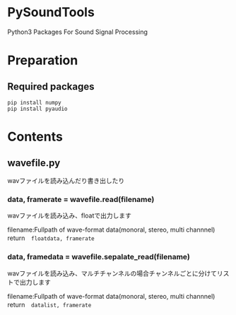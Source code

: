 # PySoundTools
Python3 Packages For Sound Signal Processing


# Preparation
## Required packages

```
pip install numpy
pip install pyaudio
```

# Contents

## wavefile.py
wavファイルを読み込んだり書き出したり

### data, framerate = wavefile.read(filename)

wavファイルを読み込み、floatで出力します

filename:Fullpath of wave-format data(monoral, stereo, multi channnel)
return　```floatdata, framerate```

### data, framedata = wavefile.sepalate_read(filename)

wavファイルを読み込み、マルチチャンネルの場合チャンネルごとに分けてリストで出力します

filename:Fullpath of wave-format data(monoral, stereo, multi channnel)
return　```datalist, framerate```
